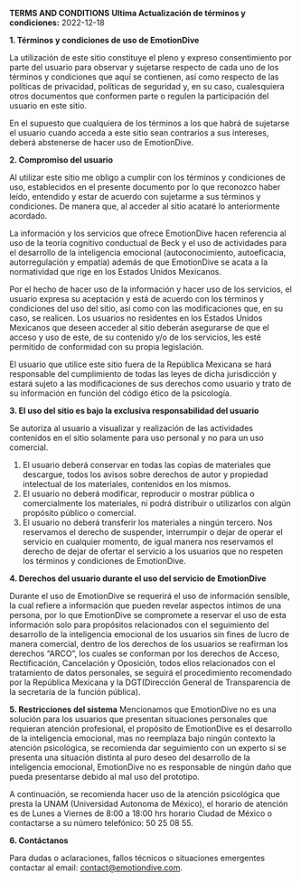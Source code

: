 **TERMS AND CONDITIONS**
**Ultima Actualización de términos y condiciones:** 2022-12-18

**1. Términos y condiciones de uso de EmotionDive**

La utilización de este sitio constituye el pleno y expreso consentimiento por parte del usuario para observar y sujetarse respecto de cada uno de los términos y condiciones que aquí se contienen, así como respecto de las políticas de privacidad, políticas de seguridad y, en su caso, cualesquiera otros documentos que conformen parte o regulen la participación del usuario en este sitio.

En el supuesto que cualquiera de los términos a los que habrá de sujetarse el usuario cuando acceda a este sitio sean contrarios a sus intereses, deberá abstenerse de hacer uso de EmotionDive.

**2. Compromiso del usuario**

Al utilizar este sitio me obligo a cumplir con los términos y condiciones de uso, establecidos en el presente documento por lo que reconozco haber leído, entendido y estar de acuerdo con sujetarme a sus términos y condiciones. De manera que, al acceder al sitio acataré lo anteriormente acordado.

La información y los servicios que ofrece EmotionDive hacen referencia al uso de la teoría cognitivo conductual de Beck y el uso de actividades para el desarrollo de la inteligencia emocional (autoconocimiento, autoeficacia, autorregulación y empatía) además de que EmotionDive se acata a la normatividad que rige en los Estados Unidos Mexicanos.

Por el hecho de hacer uso de la información y hacer uso de los servicios, el usuario expresa su aceptación y está de acuerdo con los términos y condiciones del uso del sitio, así como con las modificaciones que, en su caso, se realicen.
Los usuarios no residentes en los Estados Unidos Mexicanos que deseen acceder al sitio deberán asegurarse de que el acceso y uso de este, de su contenido y/o de los servicios, les esté permitido de conformidad con su propia legislación.

El usuario que utilice este sitio fuera de la República Mexicana se hará responsable del cumplimiento de todas las leyes de dicha jurisdicción y estará sujeto a las modificaciones de sus derechos como usuario y trato de su información en función del código ético de la psicología.

**3. El uso del sitio es bajo la exclusiva responsabilidad del usuario**

Se autoriza al usuario a visualizar y realización de las actividades contenidos en el sitio solamente para uso personal y no para un uso comercial.

1. El usuario deberá conservar en todas las copias de materiales que descargue, todos los avisos sobre derechos de autor y propiedad intelectual de los materiales, contenidos en los mismos.
2. El usuario no deberá modificar, reproducir o mostrar pública o comercialmente los materiales, ni podrá distribuir o utilizarlos con algún propósito público o comercial.
3. El usuario no deberá transferir los materiales a ningún tercero.
   Nos reservamos el derecho de suspender, interrumpir o dejar de operar el servicio en cualquier momento, de igual manera nos reservamos el derecho de dejar de ofertar el servicio a los usuarios que no respeten los términos y condiciones de EmotionDive.

**4. Derechos del usuario durante el uso del servicio de EmotionDive**

Durante el uso de EmotionDive se requerirá el uso de información sensible, la cual refiere a información que pueden revelar aspectos íntimos de una persona, por lo que EmotionDive se compromete a reservar el uso de esta información solo para propósitos relacionados con el seguimiento del desarrollo de la inteligencia emocional de los usuarios sin fines de lucro de manera comercial, dentro de los derechos de los usuarios se reafirman los derechos “ARCO”, los cuales se conforman por los derechos de Acceso, Rectificación, Cancelación y Oposición, todos ellos relacionados con el tratamiento de datos personales, se seguirá el procedimiento recomendado por la República Mexicana y la DGT(Dirección General de Transparencia de la secretaría de la función pública).

**5. Restricciones del sistema**
Mencionamos que EmotionDive no es una solución para los usuarios que presentan situaciones personales que requieran atención profesional, el propósito de EmotionDive es el desarrollo de la inteligencia emocional, mas no reemplaza bajo ningún contexto la atención psicológica, se recomienda dar seguimiento con un experto si se presenta una situación distinta al puro deseo del desarrollo de la inteligencia emocional, EmotionDive no es responsable de ningún daño que pueda presentarse debido al mal uso del prototipo.

A continuación, se recomienda hacer uso de la atención psicológica que presta la UNAM (Universidad Autonoma de México), el horario de atención es de Lunes a Viernes de 8:00 a 18:00 hrs horario Ciudad de México o contactarse a su número telefónico: 50 25 08 55.

**6. Contáctanos**

Para dudas o aclaraciones, fallos técnicos o situaciones emergentes contactar al email: contact@emotiondive.com.
